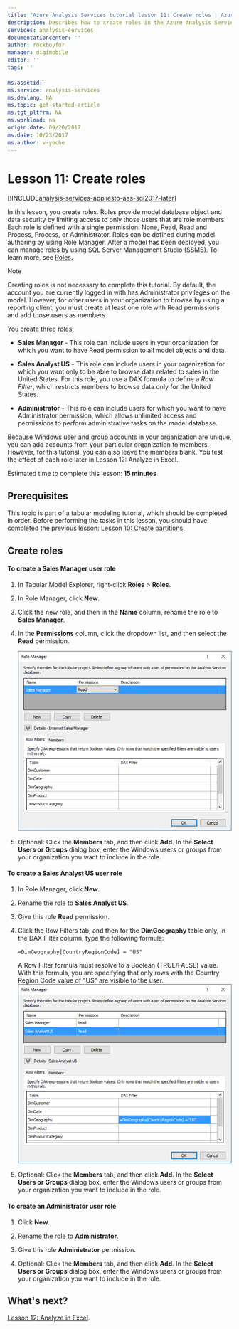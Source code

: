 ```yaml
---
title: "Azure Analysis Services tutorial lesson 11: Create roles | Azure"
description: Describes how to create roles in the Azure Analysis Services tutorial project. 
services: analysis-services
documentationcenter: ''
author: rockboyfor
manager: digimobile
editor: ''
tags: ''

ms.assetid: 
ms.service: analysis-services
ms.devlang: NA
ms.topic: get-started-article
ms.tgt_pltfrm: NA
ms.workload: na
origin.date: 09/20/2017
ms.date: 10/23/2017
ms.author: v-yeche
---
```

# Lesson 11: Create roles

[!INCLUDE[analysis-services-appliesto-aas-sql2017-later](../../../includes/analysis-services-appliesto-aas-sql2017-later.md)]

In this lesson, you create roles. Roles provide model database object and data security by limiting access to only those users that are role members. Each role is defined with a single permission: None, Read, Read and Process, Process, or Administrator. Roles can be defined during model authoring by using Role Manager. After a model has been deployed, you can manage roles by using SQL Server Management Studio (SSMS). To learn more, see [Roles](https://docs.microsoft.com/sql/analysis-services/tabular-models/roles-ssas-tabular).

> [!NOTE]  
> Creating roles is not necessary to complete this tutorial. By default, the account you are currently logged in with has Administrator privileges on the model. However, for other users in your organization to browse by using a reporting client, you must create at least one role with Read permissions and add those users as members.  

You create three roles:  

-   **Sales Manager** - This role can include users in your organization for which you want to have Read permission to all model objects and data.  

-   **Sales Analyst US** - This role can include users in your organization for which you want only to be able to browse data related to sales in the United States. For this role, you use a DAX formula to define a *Row Filter*, which restricts members to browse data only for the United States.  

-   **Administrator** - This role can include users for which you want to have Administrator permission, which allows unlimited access and permissions to perform administrative tasks on the model database.  

Because Windows user and group accounts in your organization are unique, you can add accounts from your particular organization to members. However, for this tutorial, you can also leave the members blank. You test the effect of each role later in Lesson 12: Analyze in Excel.  

Estimated time to complete this lesson: **15 minutes**  

## Prerequisites  
This topic is part of a tabular modeling tutorial, which should be completed in order. Before performing the tasks in this lesson, you should have completed the previous lesson: [Lesson 10: Create partitions](../tutorials/aas-lesson-10-create-partitions.md).  

## Create roles  

#### To create a Sales Manager user role  

1.  In Tabular Model Explorer, right-click **Roles** > **Roles**.  

2.  In Role Manager, click **New**.  

3.  Click the new role, and then in the **Name** column, rename the role to **Sales Manager**.  

4.  In the **Permissions** column, click the dropdown list, and then select the **Read** permission. 

    ![aas-lesson11-new-role](../tutorials/media/aas-lesson11-new-role.png) 

5.  Optional: Click the **Members** tab, and then click **Add**. In the **Select Users or Groups** dialog box, enter the Windows users or groups from your organization you want to include in the role.  

#### To create a Sales Analyst US user role  

1.  In Role Manager, click **New**.    

2.  Rename the role to **Sales Analyst US**.  

3.  Give this role **Read** permission.  

4.  Click the Row Filters tab, and then for the **DimGeography** table only, in the DAX Filter column, type the following formula:  

    ```Administrator
    =DimGeography[CountryRegionCode] = "US" 
    ```

    A Row Filter formula must resolve to a Boolean (TRUE/FALSE) value. With this formula, you are specifying that only rows with the Country Region Code value of "US" are visible to the user.  
    ![aas-lesson11-role-filter](../tutorials/media/aas-lesson11-role-filter.png) 

6.  Optional: Click the **Members** tab, and then click **Add**. In the **Select Users or Groups** dialog box, enter the Windows users or groups from your organization you want to include in the role.  

#### To create an Administrator user role  

1.  Click **New**.  

2.  Rename the role to **Administrator**.  

3.  Give this role **Administrator** permission.  

4.  Optional: Click the **Members** tab, and then click **Add**. In the **Select Users or Groups** dialog box, enter the Windows users or groups from your organization you want to include in the role. 

## What's next?
[Lesson 12: Analyze in Excel](../tutorials/aas-lesson-12-analyze-in-excel.md).

<!--Update_Description: update meta properties-->